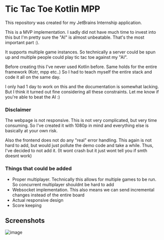 # Tic Tac Toe Kotlin MPP
This repository was created for my JetBrains Internship application.

This is a MVP implementation. I sadly did not have much time to invest into this but I'm pretty sure the "AI" is almost unbeatable. That's the most important part :).

It supports multiple game instances. So technically a server could be spun up and 
multiple people could play tic tac toe against my "AI". 

Before creating this I've never used Kotlin before. Same holds for the entire framework (Kotr, mpp etc..)
So I had to teach myself the entire stack and code it all on the same day.

I only had 1 day to work on this and the documentation is somewhat lacking. But I think
it turned out fine considering all these constraints. Let me know if you're able to beat the AI :)

### Disclaimer
The webpage is not responsive. This is not very complicated, but very time consuming. 
So I've created it with 1080p in mind and everything else is basically at your own risk. 

Also the frontend does not do any "real" error handling. This again is not hard to add, but would just
pollute the demo code and take a while. Thus, I've decided to not add it. (It wont crash but it just wont tell you if smth doesnt work)

### Things that could be added
- Proper multiplayer. Technically this allows for multiple games to be run. So concurrent multiplayer shouldnt be hard to add
- Websocket implementation. This also means we can send incremental changes instead of the entire board
- Actual responsive design
- Score keeping

## Screenshots
![image](https://user-images.githubusercontent.com/20451770/143784564-9ef7f656-d49b-479f-989b-4138891a0051.png)
